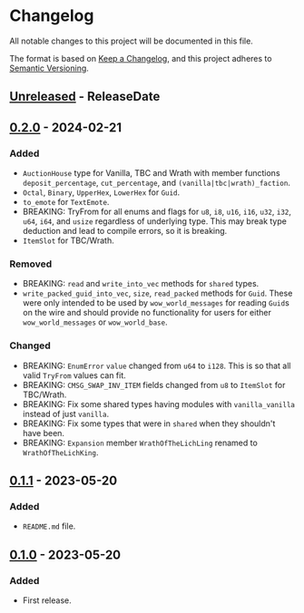 # Changelog

All notable changes to this project will be documented in this file.

The format is based on [Keep a Changelog](https://keepachangelog.com/en/1.0.0/),
and this project adheres to [Semantic Versioning](https://semver.org/spec/v2.0.0.html).

<!-- next-header -->
## [Unreleased] - ReleaseDate


## [0.2.0] - 2024-02-21

### Added

* `AuctionHouse` type for Vanilla, TBC and Wrath with member functions `deposit_percentage`, `cut_percentage`,
  and `(vanilla|tbc|wrath)_faction`.
* `Octal`, `Binary`, `UpperHex`, `LowerHex` for `Guid`.
* `to_emote` for `TextEmote`.
* BREAKING: TryFrom for all enums and flags for `u8`, `i8`, `u16`, `i16`, `u32`, `i32`, `u64`, `i64`, and `usize` regardless of underlying type.
 This may break type deduction and lead to compile errors, so it is breaking.
* `ItemSlot` for TBC/Wrath.

### Removed

* BREAKING: `read` and `write_into_vec` methods for `shared` types.
* `write_packed_guid_into_vec`, `size`, `read_packed` methods for `Guid`.
  These were only intended to be used by `wow_world_messages` for reading `Guid`s on the wire and should provide no
  functionality for users for either `wow_world_messages` or `wow_world_base`.

### Changed

* BREAKING: `EnumError` `value` changed from `u64` to `i128`. This is so that all valid `TryFrom` values can fit.
* BREAKING: `CMSG_SWAP_INV_ITEM` fields changed from `u8` to `ItemSlot` for TBC/Wrath.
* BREAKING: Fix some shared types having modules with `vanilla_vanilla` instead of just `vanilla`.
* BREAKING: Fix some types that were in `shared` when they shouldn't have been.
* BREAKING: `Expansion` member `WrathOfTheLichLing` renamed to `WrathOfTheLichKing`.

## [0.1.1] - 2023-05-20

### Added

* `README.md` file.

## [0.1.0] - 2023-05-20

### Added

* First release.

<!-- next-url -->
[Unreleased]: https://github.com/gtker/wow_messages/compare/wow_world_base-v0.2.0...HEAD

[0.2.0]: https://github.com/gtker/wow_messages/compare/wow_world_base-v0.1.1...wow_world_base-v0.2.0

[0.1.1]: https://github.com/gtker/wow_messages/compare/wow_world_base-v0.1.0...wow_world_base-v0.1.1

[0.1.0]: https://github.com/gtker/wow_messages/releases/tag/wow_world_base-v0.1.0
